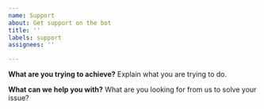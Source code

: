 ```yaml
---
name: Support
about: Get support on the bot
title: ''
labels: support
assignees: ''

---
```


**What are you trying to achieve?**
Explain what you are trying to do.

**What can we help you with?**
What are you looking for from us to solve your issue?
